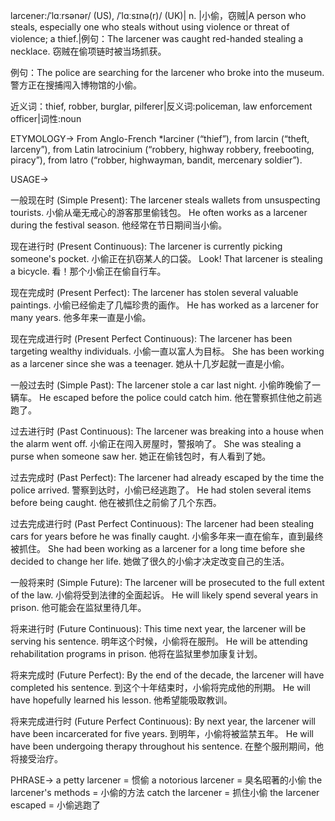 larcener:/ˈlɑːrsənər/ (US), /ˈlɑːsɪnə(r)/ (UK)| n. |小偷，窃贼|A person who steals, especially one who steals without using violence or threat of violence; a thief.|例句：The larcener was caught red-handed stealing a necklace.  窃贼在偷项链时被当场抓获。

例句：The police are searching for the larcener who broke into the museum.  警方正在搜捕闯入博物馆的小偷。

近义词：thief, robber, burglar, pilferer|反义词:policeman, law enforcement officer|词性:noun


ETYMOLOGY->
From Anglo-French *larciner (“thief”), from larcin (“theft, larceny”), from Latin latrocinium (“robbery, highway robbery, freebooting, piracy”), from latro (“robber, highwayman, bandit, mercenary soldier”).

USAGE->

一般现在时 (Simple Present):
The larcener steals wallets from unsuspecting tourists. 小偷从毫无戒心的游客那里偷钱包。
He often works as a larcener during the festival season. 他经常在节日期间当小偷。


现在进行时 (Present Continuous):
The larcener is currently picking someone's pocket. 小偷正在扒窃某人的口袋。
Look! That larcener is stealing a bicycle. 看！那个小偷正在偷自行车。


现在完成时 (Present Perfect):
The larcener has stolen several valuable paintings. 小偷已经偷走了几幅珍贵的画作。
He has worked as a larcener for many years. 他多年来一直是小偷。


现在完成进行时 (Present Perfect Continuous):
The larcener has been targeting wealthy individuals. 小偷一直以富人为目标。
She has been working as a larcener since she was a teenager. 她从十几岁起就一直是小偷。


一般过去时 (Simple Past):
The larcener stole a car last night. 小偷昨晚偷了一辆车。
He escaped before the police could catch him. 他在警察抓住他之前逃跑了。


过去进行时 (Past Continuous):
The larcener was breaking into a house when the alarm went off.  小偷正在闯入房屋时，警报响了。
She was stealing a purse when someone saw her. 她正在偷钱包时，有人看到了她。


过去完成时 (Past Perfect):
The larcener had already escaped by the time the police arrived.  警察到达时，小偷已经逃跑了。
He had stolen several items before being caught. 他在被抓住之前偷了几个东西。


过去完成进行时 (Past Perfect Continuous):
The larcener had been stealing cars for years before he was finally caught.  小偷多年来一直在偷车，直到最终被抓住。
She had been working as a larcener for a long time before she decided to change her life. 她做了很久的小偷才决定改变自己的生活。


一般将来时 (Simple Future):
The larcener will be prosecuted to the full extent of the law.  小偷将受到法律的全面起诉。
He will likely spend several years in prison. 他可能会在监狱里待几年。


将来进行时 (Future Continuous):
This time next year, the larcener will be serving his sentence.  明年这个时候，小偷将在服刑。
He will be attending rehabilitation programs in prison. 他将在监狱里参加康复计划。


将来完成时 (Future Perfect):
By the end of the decade, the larcener will have completed his sentence. 到这个十年结束时，小偷将完成他的刑期。
He will have hopefully learned his lesson. 他希望能吸取教训。


将来完成进行时 (Future Perfect Continuous):
By next year, the larcener will have been incarcerated for five years. 到明年，小偷将被监禁五年。
He will have been undergoing therapy throughout his sentence. 在整个服刑期间，他将接受治疗。


PHRASE->
a petty larcener = 惯偷
a notorious larcener = 臭名昭著的小偷
the larcener's methods = 小偷的方法
catch the larcener = 抓住小偷
the larcener escaped = 小偷逃跑了
